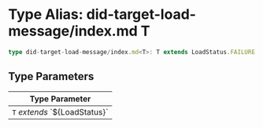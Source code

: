 # Type Alias: did-target-load-message/index.md T

```ts
type did-target-load-message/index.md<T>: T extends LoadStatus.FAILURE ? object : object;
```

## Type Parameters

| Type Parameter |
| ------ |
| `T` *extends* \`$\{LoadStatus\}\` |
